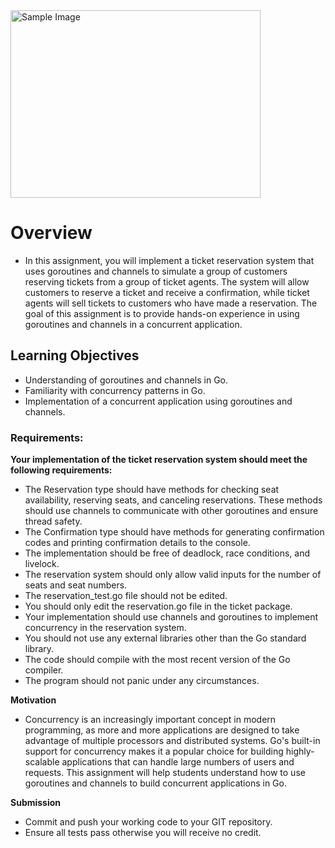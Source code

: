 <img src="https://cdn.sriggle.tech/kantents/production/1/1345/09/6a505ba0-0302-4df7-a89d-e963a579c172.webp" alt="Sample Image" width="400" height="300">


# Overview

* In this assignment, you will implement a ticket reservation system that uses goroutines and channels to simulate a group of customers reserving tickets from a group of ticket agents. The system will allow customers to reserve a ticket and receive a confirmation, while ticket agents will sell tickets to customers who have made a reservation. The goal of this assignment is to provide hands-on experience in using goroutines and channels in a concurrent application.

## Learning Objectives

* Understanding of goroutines and channels in Go.
* Familiarity with concurrency patterns in Go.
* Implementation of a concurrent application using goroutines and channels.

### Requirements:

**Your implementation of the ticket reservation system should meet the following requirements:**

* The Reservation type should have methods for checking seat availability, reserving seats, and canceling reservations. These methods should use channels to communicate with other goroutines and ensure thread safety.
* The Confirmation type should have methods for generating confirmation codes and printing confirmation details to the console.
* The implementation should be free of deadlock, race conditions, and livelock.
* The reservation system should only allow valid inputs for the number of seats and seat numbers.
* The reservation_test.go file should not be edited.
* You should only edit the reservation.go file in the ticket package.
* Your implementation should use channels and goroutines to implement concurrency in the reservation system.
* You should not use any external libraries other than the Go standard library.
* The code should compile with the most recent version of the Go compiler.
* The program should not panic under any circumstances.

**Motivation**

* Concurrency is an increasingly important concept in modern programming, as more and more applications are designed to take advantage of multiple processors and distributed systems. Go's built-in support for concurrency makes it a popular choice for building highly-scalable applications that can handle large numbers of users and requests. This assignment will help students understand how to use goroutines and channels to build concurrent applications in Go.


**Submission**

* Commit and push your working code to your GIT repository.
* Ensure all tests pass otherwise you will receive no credit.
